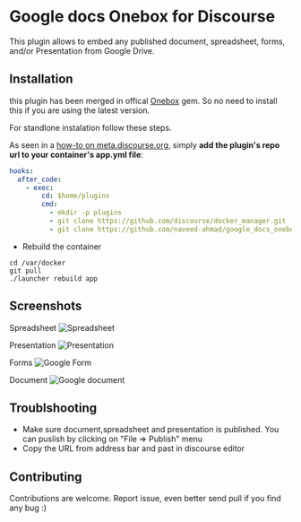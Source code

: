 # Google docs Onebox for Discourse

This plugin allows to embed any published document, spreadsheet, forms, and/or Presentation from Google Drive.

## Installation

this plugin has been merged in offical [Onebox](https://github.com/discourse/onebox) gem. So no need to install this if you are using the latest version. 

For standlone instalation follow these steps.

As seen in a [how-to on meta.discourse.org](https://meta.discourse.org/t/advanced-troubleshooting-with-docker/15927#Example:%20Install%20a%20plugin), simply **add the plugin's repo url to your container's app.yml file**:

```yml
hooks:
  after_code:
    - exec:
        cd: $home/plugins
        cmd:
          - mkdir -p plugins
          - git clone https://github.com/discourse/docker_manager.git
          - git clone https://github.com/naveed-ahmad/google_docs_onebox.git
```
* Rebuild the container

```
cd /var/docker
git pull
./launcher rebuild app
```

## Screenshots
Spreadsheet
![Spreadsheet](https://raw.githubusercontent.com/naveed-ahmad/google_docs_onebox/screenshots/screenshots/Selection_004.png)

Presentation
![Presentation](https://raw.githubusercontent.com/naveed-ahmad/google_docs_onebox/screenshots/screenshots/Selection_005.png)

Forms
![Google Form](https://raw.githubusercontent.com/naveed-ahmad/google_docs_onebox/screenshots/screenshots/Selection_007.png)

Document
![Google document](https://raw.githubusercontent.com/naveed-ahmad/google_docs_onebox/screenshots/screenshots/Selection_006.png)


## Troublshooting 
- Make sure document,spreadsheet and presentation is published. You can puslish by clicking on "File => Publish" menu
- Copy the URL from address bar and past in discourse editor

## Contributing
Contributions are welcome. Report issue, even better send pull if you find any bug :)



